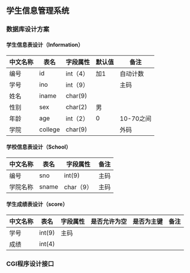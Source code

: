 ## 学生信息管理系统
### 数据库设计方案
#### 学生信息表设计（Information）
中文名称|表名|字段属性|默认值|备注
-------|----|------|------|------
编号|id|int（4）|加1|自动计数
学号|ino|int（9）| |主码
姓名|iname|char(9)| |
性别|sex|char(2)|男|
年龄|age|int（2）|0|10-70之间
学院|college|char(9)| |外码

#### 学校信息表设计（School）
中文名称|表名|字段属性|备注
-------|----|------|----
编号|sno|int(9)|主码
学院名称|sname|char（9）|主码
#### 学生成绩表设计（score）
中文名称|表名|字段属性|是否允许为空|是否为主键|备注
-------|----|------|--------|----|----
学号|int(9)|主码
成绩|int(4)|
### CGI程序设计接口
